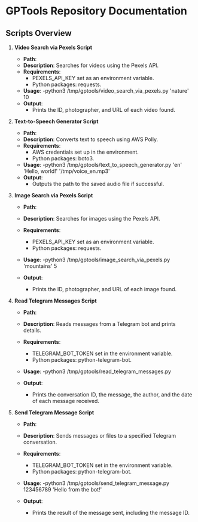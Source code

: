 # GPTools Repository Documentation

## Scripts Overview

1. **Video Search via Pexels Script**
   - **Path**: 
   - **Description**: Searches for videos using the Pexels API.
   - **Requirements**:
     - PEXELS_API_KEY set as an environment variable.
     - Python packages: requests.
   - **Usage**:
     -python3 /tmp/gptools/video_search_via_pexels.py 'nature' 10
   - **Output**:
     - Prints the ID, photographer, and URL of each video found.

2. **Text-to-Speech Generator Script**
   - **Path**: 
   - **Description**: Converts text to speech using AWS Polly.
   - **Requirements**:
     - AWS credentials set up in the environment.
     - Python packages: boto3.
   - **Usage**:
    -python3 /tmp/gptools/text_to_speech_generator.py 'en' 'Hello, world!' '/tmp/voice_en.mp3'
   - **Output**:
     - Outputs the path to the saved audio file if successful.

3. **Image Search via Pexels Script**
   - **Path**: 
   - **Description**: Searches for images using the Pexels API.
   - **Requirements**:
     - PEXELS_API_KEY set as an environment variable.
     - Python packages: requests.
   - **Usage**:
	-python3 /tmp/gptools/image_search_via_pexels.py 'mountains' 5

   - **Output**:
     - Prints the ID, photographer, and URL of each image found.

4. **Read Telegram Messages Script**
   - **Path**: 
   - **Description**: Reads messages from a Telegram bot and prints details.
   - **Requirements**:
     - TELEGRAM_BOT_TOKEN set in the environment variable.
     - Python packages: python-telegram-bot.
   - **Usage**:
	-python3 /tmp/gptools/read_telegram_messages.py

   - **Output**:
     - Prints the conversation ID, the message, the author, and the date of each message received.

5. **Send Telegram Message Script**
   - **Path**: 
   - **Description**: Sends messages or files to a specified Telegram conversation.
   - **Requirements**:
     - TELEGRAM_BOT_TOKEN set in the environment variable.
     - Python packages: python-telegram-bot.
   - **Usage**:
     -python3 /tmp/gptools/send_telegram_message.py 123456789 'Hello from the bot!'

   - **Output**:
     - Prints the result of the message sent, including the message ID.

